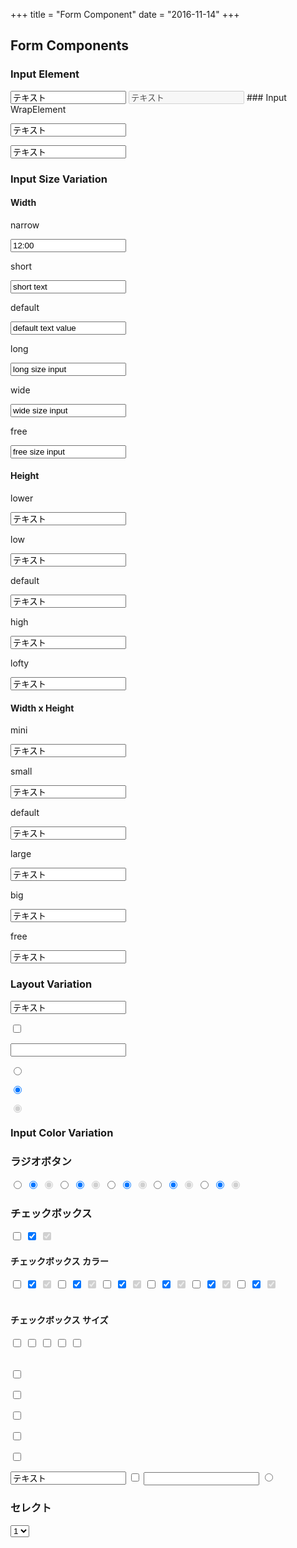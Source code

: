 +++
title = "Form Component"
date = "2016-11-14"
+++

## Form Components

### Input Element

<input type="text" value="テキスト">
<input type="text" value="テキスト" disabled>
### Input WrapElement

<p class="input"><input type="text" value="テキスト"></p>
<p class="input disabled"><input type="text" value="テキスト"></p>

### Input Size Variation

#### Width

narrow
<p class="input narrow"><input type="text" value="12:00"></p>

short
<p class="input short"><input type="text" value="short text"></p>

default
<p class="input"><input type="text" value="default text value"></p>

long
<p class="input long"><input type="text" value="long size input"></p>

wide
<p class="input wide"><input type="text" value="wide size input"></p>

free
<p class="input free"><input type="text" value="free size input"></p>

#### Height
lower
<p class="input lower"><input type="text" value="テキスト"></p>

low
<p class="input low"><input type="text" value="テキスト"></p>

default
<p class="input"><input type="text" value="テキスト"></p>

high
<p class="input high"><input type="text" value="テキスト"></p>

lofty
<p class="input lofty"><input type="text" value="テキスト"></p>

#### Width x Height
mini
<p class="input mini"><input type="text" value="テキスト"></p>

small
<p class="input small"><input type="text" value="テキスト"></p>

default
<p class="input"><input type="text" value="テキスト"></p>

large
<p class="input large"><input type="text" value="テキスト"></p>

big
<p class="input big"><input type="text" value="テキスト"></p>

free
<p class="input free"><input type="text" value="テキスト"></p>


### Layout Variation
<p class="input"><input type="text" value="テキスト"></p>
<p class="input"><input type="checkbox"></p>
<p class="input"><input type="search"></p>
<p class="input"><input type="radio"></p>
<p class="input"><input type="radio" checked></p>
<p class="input"><input type="radio" disabled checked></p>

### Input Color Variation



<h3 class="title">ラジオボタン</h3>

<input type="radio">
<input type="radio" checked>
<input type="radio" disabled checked>

<input type="radio">
<input type="radio" checked>
<input type="radio" disabled checked>

<input type="radio">
<input type="radio" checked>
<input type="radio" disabled checked>

<input type="radio">
<input type="radio" checked>
<input type="radio" disabled checked>

<input type="radio">
<input type="radio" checked>
<input type="radio" disabled checked>

<h3 class="title">チェックボックス</h3>

<input type="checkbox">
<input type="checkbox" checked>
<input type="checkbox" disabled checked>

<h4 class="title">チェックボックス カラー</h4>
<input type="checkbox">
<input type="checkbox" checked>
<input type="checkbox" disabled checked>

<input class="primary" type="checkbox">
<input class="primary" type="checkbox" checked>
<input class="primary" type="checkbox" disabled checked>

<input class="blue" type="checkbox">
<input class="blue" type="checkbox" checked>
<input class="blue" type="checkbox" disabled checked>

<input class="green" type="checkbox">
<input class="green" type="checkbox" checked>
<input class="green" type="checkbox" disabled checked>

<input class="orange" type="checkbox">
<input class="orange" type="checkbox" checked>
<input class="orange" type="checkbox" disabled checked>

<input class="red" type="checkbox">
<input class="red" type="checkbox" checked>
<input class="red" type="checkbox" disabled checked>
<br/>
<br/>

<h4 class="title">チェックボックス サイズ</h4>

<input class="mini" type="checkbox">
<input class="small" type="checkbox">
<input type="checkbox">
<input class="large" type="checkbox">
<input class="big" type="checkbox">

<br/>
<br/>

<p class="input mini"><input type="checkbox"></p>
<p class="input small"><input type="checkbox"></p>
<p class="input"><input type="checkbox"></p>
<p class="input large"><input type="checkbox"></p>
<p class="input big"><input type="checkbox"></p>

<input type="text" value="テキスト"/>
<input type="checkbox"/>
<input type="search"/>
<input type="radio"/>

<h3 class="title">セレクト</h3>

<p class="input">
    <select name="" id="">
        <option value="">1</option>
        <option value="">2</option>
        <option value="">3</option>
        <option value="">4</option>
        <option value="">5</option>
    </select>
</p>

